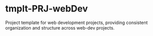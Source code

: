 # tmplt-PRJ-webDev
Project template for web development projects, providing consistent organization and structure across web-dev  projects.
